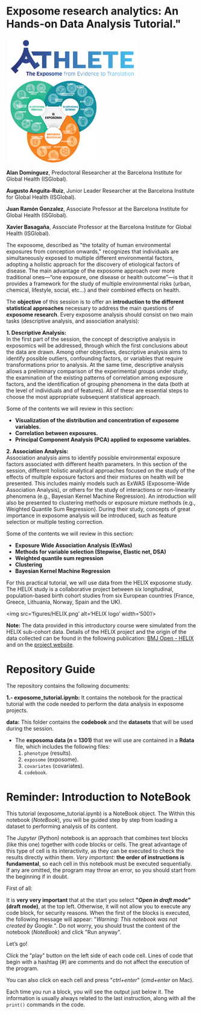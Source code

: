 # **Exposome research analytics: An Hands-on Data Analysis Tutorial."**  

<img src="figures/2_ATHLETE_logo_subtitle_color.png" alt="ISGlobal logo" width="350"/>  
<img src="figures/exposoma.png" alt="exposome" width="250"/>

**Alan Domínguez**, Predoctoral Researcher at the Barcelona Institute for Global Health (ISGlobal).  

**Augusto Anguita-Ruiz**, Junior Leader Researcher at the Barcelona Institute for Global Health (ISGlobal).

**Juan Ramón Gonzalez**, Associate Professor at the Barcelona Institute for Global Health (ISGlobal).

**Xavier Basagaña**, Associate Professor at the Barcelona Institute for Global Health (ISGlobal).

The exposome, described as "the totality of human environmental exposures from conception onwards," recognizes that individuals are simultaneously exposed to multiple different environmental factors, adopting a holistic approach for the discovery of etiological factors of disease. The main advantage of the exposome approach over more traditional ones—“one exposure, one disease or health outcome”—is that it provides a framework for the study of multiple environmental risks (urban, chemical, lifestyle, social, etc...) and their combined effects on health.

The **objective** of this session is to offer an **introduction to the different statistical approaches** necessary to address the main questions of **exposome research**. Every exposome analysis should consist on two main tasks (descriptive analysis, and association analysis):

**1. Descriptive Analysis:**  
In the first part of the session, the concept of descriptive analysis in exposomics will be addressed, through which the first conclusions about the data are drawn. Among other objectives, descriptive analysis aims to identify possible outliers, confounding factors, or variables that require transformations prior to analysis. At the same time, descriptive analysis allows a preliminary comparison of the experimental groups under study, the examination of the existing patterns of correlation among exposure factors, and the identification of grouping phenomena in the data (both at the level of individuals and of features). All of these are essential steps to choose the most appropriate subsequent statistical approach.

Some of the contents we will review in this section:  
* **Visualization of the distribution and concentration of exposome variables.**  
* **Correlation between exposures.**  
* **Principal Component Analysis (PCA) applied to exposome variables.**

**2. Association Analysis:**  
Association analysis aims to identify possible environmental exposure factors associated with different health parameters. In this section of the session, different holistic analytical approaches focused on the study of the effects of multiple exposure factors and their mixtures on health will be presented. This includes mainly models such as ExWAS (Exposome-Wide Association Analysis), or others for the study of interactions or non-linearity phenomena (e.g., Bayesian Kernel Machine Regression). An introduction will also be presented to clustering methods or exposure mixture methods (e.g., Weighted Quantile Sum Regression). During their study, concepts of great importance in exposome analysis will be introduced, such as feature selection or multiple testing correction.

Some of the contents we will review in this section:  

* **Exposure Wide Association Analysis (ExWas)**  
* **Methods for variable selection (Stepwise, Elastic net, DSA)**  
* **Weighted quantile sum regression**  
* **Clustering**  
* **Bayesian Kernel Machine Regression**

For this practical tutorial, we will use data from the HELIX exposome study. The HELIX study is a collaborative project between six longitudinal, population-based birth cohort studies from six European countries (France, Greece, Lithuania, Norway, Spain and the UK).

<img src=‘figures/HELIX.png’ alt=‘HELIX logo’ width=‘500’/> 

**Note:** The data provided in this introductory course were simulated from the HELIX sub-cohort data. Details of the HELIX project and the origin of the data collected can be found in the following publication: [BMJ Open - HELIX](https://bmjopen.bmj.com/content/8/9/e021311) and on the [project website](https://www.projecthelix.eu/es).

# Repository Guide

The repository contains the following documents:

**1.- exposome_tutorial.ipynb:** It contains the notebook for the practical tutorial with the code needed to perform the data analysis in exposome projects.

**data:** This folder contains the **codebook** and the **datasets** that will be used during the session.

* The **exposoma data (n = 1301)** that we will use are contained in a **Rdata** file, which includes the following files:
  1. `phenotype` (results).
  2. `exposome` (exposome).
  3. `covariates` (covariates).
  4. `codebook`.
 
# **Reminder: Introduction to NoteBook**

This tutorial (exposome_tutorial.ipynb) is a NoteBook object. The Within this notebook (*NoteBook*), you will be guided step by step from loading a dataset to performing analysis of its content.

The *Jupyter* (Python) notebook is an approach that combines text blocks (like this one) together with code blocks or cells. The great advantage of this type of cell is its interactivity, as they can be executed to check the results directly within them. *Very important:* **the order of instructions is fundamental**, so each cell in this notebook must be executed sequentially. If any are omitted, the program may throw an error, so you should start from the beginning if in doubt.

First of all:

It is **very very important** that at the start you select **"*Open in draft mode*" (draft mode)**, at the top left. Otherwise, it will not allow you to execute any code block, for security reasons. When the first of the blocks is executed, the following message will appear: "*Warning: This notebook was not created by Google.*". Do not worry, you should trust the content of the notebook (*NoteBook*) and click "Run anyway".

Let’s go!

Click the "play" button on the left side of each code cell. Lines of code that begin with a hashtag (#) are comments and do not affect the execution of the program.

You can also click on each cell and press "*ctrl+enter*" (*cmd+enter* on Mac).

Each time you run a block, you will see the output just below it. The information is usually always related to the last instruction, along with all the `print()` commands in the code.

